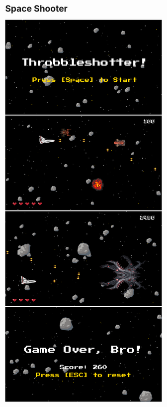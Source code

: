 # Space Shooter

![Title](screenshots/title.png?raw=true "Title")
![Game](screenshots/game.png?raw=true "Game")
![Boss](screenshots/boss.png?raw=true "Boss")
![Game Over](screenshots/game_over.png?raw=true "Game Over")